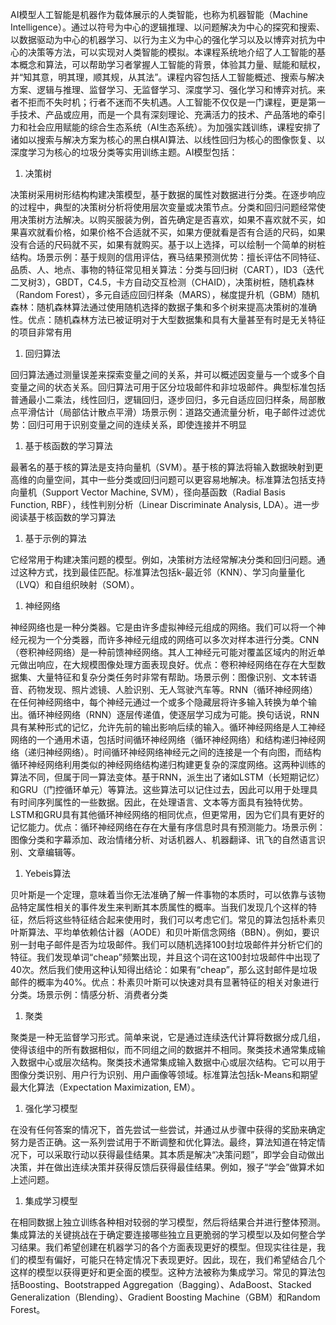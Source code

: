 AI模型人工智能是机器作为载体展示的人类智能，也称为机器智能（Machine Intelligence）。通过以符号为中心的逻辑推理、以问题解决为中心的探究和搜索、以数据驱动为中心的机器学习、以行为主义为中心的强化学习以及以博弈对抗为中心的决策等方法，可以实现对人类智能的模拟。本课程系统地介绍了人工智能的基本概念和算法，可以帮助学习者掌握人工智能的背景，体验其力量、赋能和赋权，并“知其意，明其理，顺其规，从其法”。课程内容包括人工智能概述、搜索与解决方案、逻辑与推理、监督学习、无监督学习、深度学习、强化学习和博弈对抗。来者不拒而不失时机；行者不迷而不失机遇。人工智能不仅仅是一门课程，更是第一手技术、产品或应用，而是一个具有深刻理论、充满活力的技术、产品落地的牵引力和社会应用赋能的综合生态系统（AI生态系统）。为加强实践训练，课程安排了诸如以搜索与解决方案为核心的黑白棋AI算法、以线性回归为核心的图像恢复、以深度学习为核心的垃圾分类等实用训练主题。AI模型包括：

1.  决策树

决策树采用树形结构构建决策模型，基于数据的属性对数据进行分类。在逐步响应的过程中，典型的决策树分析将使用层次变量或决策节点。分类和回归问题经常使用决策树方法解决。以购买服装为例，首先确定是否喜欢，如果不喜欢就不买，如果喜欢就看价格，如果价格不合适就不买，如果方便就看是否有合适的尺码，如果没有合适的尺码就不买，如果有就购买。基于以上选择，可以绘制一个简单的树桩结构。场景示例：基于规则的信用评估，赛马结果预测优势：擅长评估不同特征、品质、人、地点、事物的特征常见相关算法：分类与回归树（CART），ID3（迭代二叉树3），GBDT，C4.5，卡方自动交互检测（CHAID），决策树桩，随机森林（Random Forest），多元自适应回归样条（MARS），梯度提升机（GBM）随机森林：随机森林算法通过使用随机选择的数据子集和多个树来提高决策树的准确性。优点：随机森林方法已被证明对于大型数据集和具有大量甚至有时是无关特征的项目非常有用

1.  回归算法

回归算法通过测量误差来探索变量之间的关系，并可以概述因变量与一个或多个自变量之间的状态关系。回归算法可用于区分垃圾邮件和非垃圾邮件。典型标准包括普通最小二乘法，线性回归，逻辑回归，逐步回归，多元自适应回归样条，局部散点平滑估计（局部估计散点平滑）场景示例：道路交通流量分析，电子邮件过滤优势：回归可用于识别变量之间的连续关系，即使连接并不明显

1.  基于核函数的学习算法

最著名的基于核的算法是支持向量机（SVM）。基于核的算法将输入数据映射到更高维的向量空间，其中一些分类或回归问题可以更容易地解决。标准算法包括支持向量机（Support Vector Machine, SVM），径向基函数（Radial Basis Function, RBF），线性判别分析（Linear Discriminate Analysis, LDA）。进一步阅读基于核函数的学习算法

1.  基于示例的算法

它经常用于构建决策问题的模型。例如，决策树方法经常解决分类和回归问题。通过这种方式，找到最佳匹配。标准算法包括k-最近邻（KNN）、学习向量量化（LVQ）和自组织映射（SOM）。

1.  神经网络

神经网络也是一种分类器。它是由许多虚拟神经元组成的网络。我们可以将一个神经元视为一个分类器，而许多神经元组成的网络可以多次对样本进行分类。CNN（卷积神经网络）是一种前馈神经网络。其人工神经元可能对覆盖区域内的附近单元做出响应，在大规模图像处理方面表现良好。优点：卷积神经网络在存在大型数据集、大量特征和复杂分类任务时非常有帮助。场景示例：图像识别、文本转语音、药物发现、照片滤镜、人脸识别、无人驾驶汽车等。RNN（循环神经网络）在任何神经网络中，每个神经元通过一个或多个隐藏层将许多输入转换为单个输出。循环神经网络（RNN）逐层传递值，使逐层学习成为可能。换句话说，RNN具有某种形式的记忆，允许先前的输出影响后续的输入。循环神经网络是人工神经网络的一个通用术语，包括时间循环神经网络（循环神经网络）和结构递归神经网络（递归神经网络）。时间循环神经网络神经元之间的连接是一个有向图，而结构循环神经网络利用类似的神经网络结构递归构建更复杂的深度网络。这两种训练的算法不同，但属于同一算法变体。基于RNN，派生出了诸如LSTM（长短期记忆）和GRU（门控循环单元）等算法。这些算法可以记住过去，因此可以用于处理具有时间序列属性的一些数据。因此，在处理语言、文本等方面具有独特优势。LSTM和GRU具有其他循环神经网络的相同优点，但更常用，因为它们具有更好的记忆能力。优点：循环神经网络在存在大量有序信息时具有预测能力。场景示例：图像分类和字幕添加、政治情绪分析、对话机器人、机器翻译、讯飞的自然语言识别、文章编辑等。

1.  Yebeis算法

贝叶斯是一个定理，意味着当你无法准确了解一件事物的本质时，可以依靠与该物品特定属性相关的事件发生来判断其本质属性的概率。当我们发现几个这样的特征，然后将这些特征结合起来使用时，我们可以考虑它们。常见的算法包括朴素贝叶斯算法、平均单依赖估计器（AODE）和贝叶斯信念网络（BBN）。例如，要识别一封电子邮件是否为垃圾邮件。我们可以随机选择100封垃圾邮件并分析它们的特征。我们发现单词“cheap”频繁出现，并且这个词在这100封垃圾邮件中出现了40次。然后我们使用这种认知得出结论：如果有“cheap”，那么这封邮件是垃圾邮件的概率为40%。优点：朴素贝叶斯可以快速对具有显著特征的相关对象进行分类。场景示例：情感分析、消费者分类

1.  聚类

聚类是一种无监督学习形式。简单来说，它是通过连续迭代计算将数据分成几组，使得该组中的所有数据相似，而不同组之间的数据并不相同。聚类技术通常集成输入数据中心或层次结构。聚类技术通常集成输入数据中心或层次结构。它可以用于图像分类识别、用户行为识别、用户画像等领域。标准算法包括k-Means和期望最大化算法（Expectation Maximization, EM）。

1.  强化学习模型

在没有任何答案的情况下，首先尝试一些尝试，并通过从步骤中获得的奖励来确定努力是否正确。这一系列尝试用于不断调整和优化算法。最终，算法知道在特定情况下，可以采取行动以获得最佳结果。其本质是解决“决策问题”，即学会自动做出决策，并在做出连续决策并获得反馈后获得最佳结果。例如，猴子“学会”做算术如上述问题。

1.  集成学习模型

在相同数据上独立训练各种相对较弱的学习模型，然后将结果合并进行整体预测。集成算法的关键挑战在于确定要连接哪些独立且更脆弱的学习模型以及如何整合学习结果。我们希望创建在机器学习的各个方面表现更好的模型。但现实往往是，我们的模型有偏好，可能只在特定情况下表现更好。因此，现在，我们希望结合几个这样的模型以获得更好和更全面的模型。这种方法被称为集成学习。常见的算法包括Boosting、Bootstrapped Aggregation（Bagging）、AdaBoost、Stacked Generalization（Blending）、Gradient Boosting Machine（GBM）和Random Forest。
